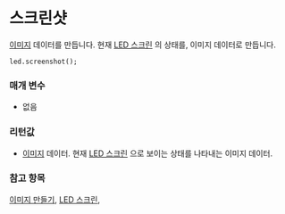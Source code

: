 # 스크린샷

[이미지](/reference/images/image) 데이터를 만듭니다. 현재 [LED 스크린](/device/screen) 의 상태를, 이미지 데이터로 만듭니다.

```sig
led.screenshot();
```

### 매개 변수

* 없음

### 리턴값

* [이미지](/reference/images/image) 데이터. 현재 [LED 스크린](/device/screen) 으로 보이는 상태를 나타내는 이미지 데이터.

### 참고 항목

[이미지 만들기](/reference/images/create-image), [LED 스크린](/device/screen),